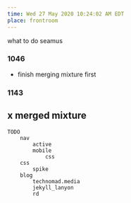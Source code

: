 ```yaml
---
time: Wed 27 May 2020 10:24:02 AM EDT
place: frontroom
---
```


what to do
	seamus

### 1046
-
	finish merging mixture first

### 1143
x
	merged mixture
-
	TODO
		nav
			active
			mobile
				css
		css
			spike
		blog
			technomad.media
			jekyll_lanyon
			rd


